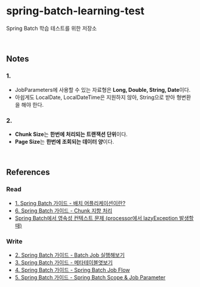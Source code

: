 # spring-batch-learning-test
Spring Batch 학습 테스트를 위한 저장소

<br/>

## Notes
### 1.
- JobParameters에 사용할 수 있는 자료형은 <b>Long, Double, String, Date</b>이다.
- 아쉽게도 LocalDate, LocalDateTime은 지원하지 않아, String으로 받아 형변환을 해야 한다.

### 2.
- <b>Chunk Size</b>는 <b>한번에 처리되는 트랜잭션 단위</b>이다.
- <b>Page Size</b>는 <b>한번에 조회되는 데이터 양</b>이다.

<br/>

## References
### Read
- [1. Spring Batch 가이드 - 배치 어플리케이션이란?](https://jojoldu.tistory.com/324)
- [6. Spring Batch 가이드 - Chunk 지향 처리](https://jojoldu.tistory.com/331)
- [Spring Batch에서 영속성 컨텍스트 문제 (processor에서 lazyException 발생할때)](https://jojoldu.tistory.com/146)

### Write
- [2. Spring Batch 가이드 - Batch Job 실행해보기](https://jojoldu.tistory.com/325)
- [3. Spring Batch 가이드 - 메타테이블엿보기](https://jojoldu.tistory.com/326)
- [4. Spring Batch 가이드 - Spring Batch Job Flow](https://jojoldu.tistory.com/328)
- [5. Spring Batch 가이드 - Spring Batch Scope & Job Parameter](https://jojoldu.tistory.com/330)
